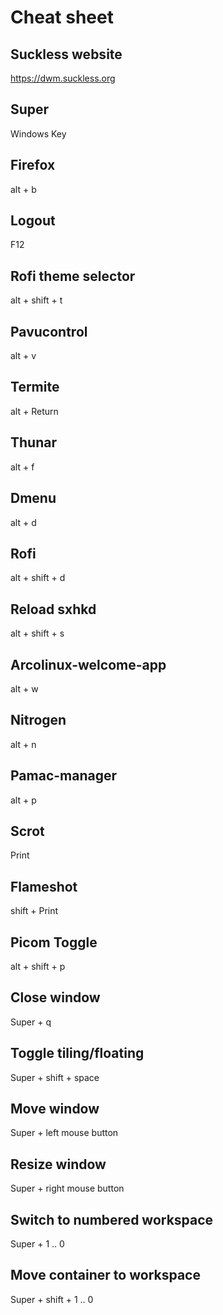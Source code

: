# Cheat sheet

## Suckless website

https://dwm.suckless.org

## Super

Windows Key

## Firefox

alt + b

## Logout

F12

## Rofi theme selector

alt + shift + t

## Pavucontrol

alt + v

## Termite

alt + Return

## Thunar

alt + f

## Dmenu

alt + d

## Rofi

alt + shift + d

## Reload sxhkd

alt + shift + s

## Arcolinux-welcome-app

alt + w

## Nitrogen

alt + n

## Pamac-manager

alt + p

## Scrot

Print

## Flameshot

shift + Print

## Picom Toggle

alt + shift + p

## Close window

Super + q

## Toggle tiling/floating
 
Super + shift + space

## Move window

Super + left mouse button

## Resize window

Super + right mouse button

## Switch to numbered workspace

Super + 1 .. 0

## Move container to workspace

Super + shift + 1 .. 0

